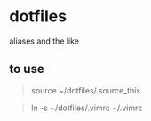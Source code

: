 # dotfiles
aliases and the like
## to use

> source ~/dotfiles/.source_this

> ln -s ~/dotfiles/.vimrc ~/.vimrc


